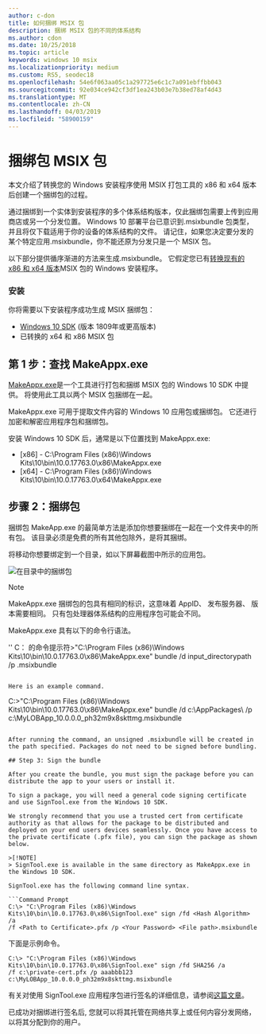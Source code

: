 ```yaml
---
author: c-don
title: 如何捆绑 MSIX 包
description: 捆绑 MSIX 包的不同的体系结构
ms.author: cdon
ms.date: 10/25/2018
ms.topic: article
keywords: windows 10 msix
ms.localizationpriority: medium
ms.custom: RS5, seodec18
ms.openlocfilehash: 54e6f063aa05c1a297725e6c1c7a091ebffbb043
ms.sourcegitcommit: 92e034ce942cf3df1ea243b03e7b38ed78af4d43
ms.translationtype: MT
ms.contentlocale: zh-CN
ms.lasthandoff: 04/03/2019
ms.locfileid: "58900159"
---
```

# <a name="bundle-msix-packages"></a>捆绑包 MSIX 包 

本文介绍了转换您的 Windows 安装程序使用 MSIX 打包工具的 x86 和 x64 版本后创建一个捆绑包的过程。 

通过捆绑到一个实体到安装程序的多个体系结构版本，仅此捆绑包需要上传到应用商店或另一个分发位置。 Windows 10 部署平台已意识到.msixbundle 包类型，并且将仅下载适用于你的设备的体系结构的文件。 请记住，如果您决定要分发的某个特定应用.msixbundle，你不能还原为分发只是一个 MSIX 包。 

以下部分提供循序渐进的方法来生成.msixbundle。 它假定您已有[转换现有的 x86 和 x64 版本](https://docs.microsoft.com/windows/msix/mpt-best-practices)MSIX 包的 Windows 安装程序。 

### <a name="setup"></a>安装
你将需要以下安装程序成功生成 MSIX 捆绑包：
- [Windows 10 SDK](https://developer.microsoft.com/en-US/windows/downloads/windows-10-sdk) (版本 1809年或更高版本)
- 已转换的 x64 和 x86 MSIX 包 

## <a name="step-1-find-makeappxexe"></a>第 1 步：查找 MakeAppx.exe
[MakeAppx.exe](https://docs.microsoft.com/windows/desktop/appxpkg/make-appx-package--makeappx-exe-)是一个工具进行打包和捆绑 MSIX 包的 Windows 10 SDK 中提供。 将使用此工具以两个 MSIX 包捆绑在一起。 

MakeAppx.exe 可用于提取文件内容的 Windows 10 应用包或捆绑包。 它还进行加密和解密应用程序包和捆绑包。

安装 Windows 10 SDK 后，通常是以下位置找到 MakeAppx.exe: 
- [x86] - C:\Program Files (x86)\Windows Kits\10\bin\10.0.17763.0\x86\MakeAppx.exe
- [x64] - C:\Program Files (x86)\Windows Kits\10\bin\10.0.17763.0\x64\MakeAppx.exe

## <a name="step-2-bundle-the-packages"></a>步骤 2：捆绑包

捆绑包 MakeApp.exe 的最简单方法是添加你想要捆绑在一起在一个文件夹中的所有包。 该目录必须是免费的所有其他包除外，是将其捆绑。 

将移动你想要绑定到一个目录，如以下屏幕截图中所示的应用包。

![在目录中的捆绑包](images/bundle-pic1.png)

>[!NOTE] 
> MakeAppx.exe 捆绑包的包具有相同的标识，这意味着 AppID、 发布服务器、 版本需要相同。 只有包处理器体系结构的应用程序包可能会不同。 

MakeAppx.exe 具有以下的命令行语法。

'' C： 的命令提示符\>"C:\Program Files (x86)\Windows Kits\10\bin\10.0.17763.0\x86\MakeAppx.exe" bundle /d input_directorypath /p <filepath>.msixbundle
```

Here is an example command.

```
C:\>"C:\Program Files (x86)\Windows Kits\10\bin\10.0.17763.0\x86\MakeAppx.exe" bundle /d c:\AppPackages\ /p c:\MyLOBApp_10.0.0.0_ph32m9x8skttmg.msixbundle
```

After running the command, an unsigned .msixbundle will be created in the path specified. Packages do not need to be signed before bundling.  

## Step 3: Sign the bundle

After you create the bundle, you must sign the package before you can distribute the app to your users or install it. 

To sign a package, you will need a general code signing certificate and use SignTool.exe from the Windows 10 SDK. 

We strongly recommend that you use a trusted cert from certificate authority as that allows for the package to be distributed and deployed on your end users devices seamlessly. Once you have access to the private certificate (.pfx file), you can sign the package as shown below.

>[!NOTE]
> SignTool.exe is available in the same directory as MakeAppx.exe in the Windows 10 SDK. 

SignTool.exe has the following command line syntax.

```Command Prompt
C:\> "C:\Program Files (x86)\Windows Kits\10\bin\10.0.17763.0\x86\SignTool.exe" sign /fd <Hash Algorithm> /a 
/f <Path to Certificate>.pfx /p <Your Password> <File path>.msixbundle
```

下面是示例命令。

```
C:\> "C:\Program Files (x86)\Windows Kits\10\bin\10.0.17763.0\x86\SignTool.exe" sign /fd SHA256 /a 
/f c:\private-cert.pfx /p aaabbb123 c:\MyLOBApp_10.0.0.0_ph32m9x8skttmg.msixbundle
```

有关对使用 SignTool.exe 应用程序包进行签名的详细信息，请参阅[这篇文章](https://docs.microsoft.com/windows/uwp/packaging/sign-app-package-using-signtool)。 

已成功对捆绑进行签名后, 您就可以将其托管在网络共享上或任何内容分发网络，以将其分配到你的用户。 

